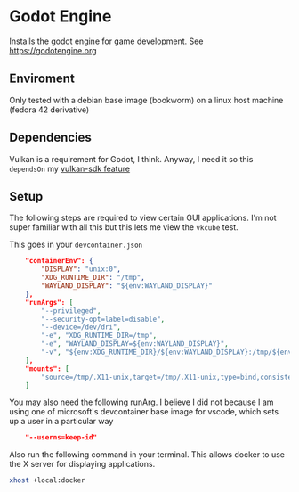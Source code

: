 # Godot Engine
Installs the godot engine for game development. See https://godotengine.org

## Enviroment

Only tested with a debian base image (bookworm) on a linux host machine (fedora 42 derivative)

## Dependencies
Vulkan is a requirement for Godot, I think. Anyway, I need it so this `dependsOn` my [vulkan-sdk feature](../vulkan-sdk/)

## Setup

The following steps are required to view certain GUI applications. I'm not super familiar with all this but this lets me view the `vkcube` test.


This goes in your `devcontainer.json`
```json
    "containerEnv": {
        "DISPLAY": "unix:0",
        "XDG_RUNTIME_DIR": "/tmp",
        "WAYLAND_DISPLAY": "${env:WAYLAND_DISPLAY}"
    },
    "runArgs": [
        "--privileged",
        "--security-opt=label=disable",
        "--device=/dev/dri",
        "-e", "XDG_RUNTIME_DIR=/tmp",
        "-e", "WAYLAND_DISPLAY=${env:WAYLAND_DISPLAY}",
        "-v", "${env:XDG_RUNTIME_DIR}/${env:WAYLAND_DISPLAY}:/tmp/${env:WAYLAND_DISPLAY}"
    ],
    "mounts": [
        "source=/tmp/.X11-unix,target=/tmp/.X11-unix,type=bind,consistency=cached"
    ]
```

You may also need the following runArg. I believe I did not because I am using one of microsoft's devcontainer base image for vscode, which sets up a user in a particular way
```json 
    "--userns=keep-id"
```

Also run the following command in your terminal. This allows docker to use the X server for displaying applications. 
```sh
xhost +local:docker
```
